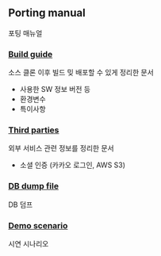 ## Porting manual

포팅 매뉴얼

### [Build guide](./1-build-guide/)

소스 클론 이후 빌드 밎 배포할 수 있게 정리한 문서

- 사용한 SW 정보 버전 등
- 환경변수
- 특이사항

### [Third parties](./2-third-parties/)

외부 서비스 관련 정보를 정리한 문서

- 소셜 인증 (카카오 로그인, AWS S3)

### [DB dump file](./3-db-dump-file/)

DB 덤프

### [Demo scenario](./4-demo-scenario/)

시연 시나리오

